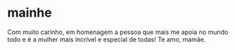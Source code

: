 # mainhe
Com muito carinho, em homenagem a pessoa que mais me apoia no mundo todo e é a mulher mais incrível e especial de todas! Te amo, mamãe.
